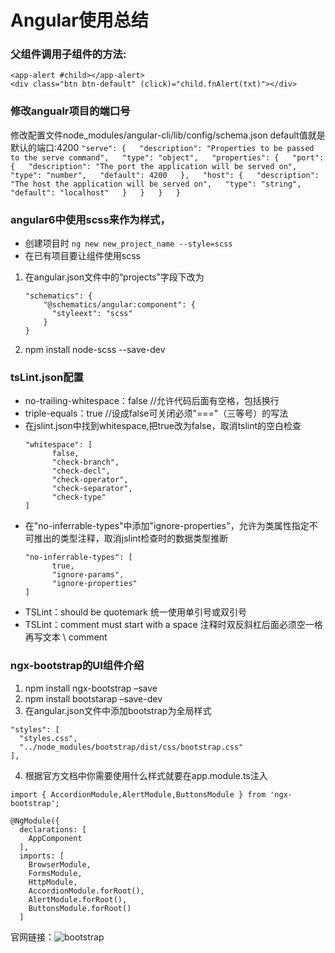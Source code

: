 # Angular使用总结

### 父组件调用子组件的方法:
	<app-alert #child></app-alert>
	<div class="btn btn-default" (click)="child.fnAlert(txt)"></div>

### 修改angualr项目的端口号
修改配置文件node_modules/angular-cli/lib/config/schema.json 
default值就是默认的端口:4200
	```
	"serve": {  
	    "description": "Properties to be passed to the serve command",  
	    "type": "object",  
	    "properties": {  
	      "port": {  
	        "description": "The port the application will be served on",  
	        "type": "number",  
	        "default": 4200  
	      },  
	      "host": {  
	        "description": "The host the application will be served on",  
	        "type": "string",  
	        "default": "localhost"  
	      }  
	    }  
	  }  
	}  
	```	
###  angular6中使用scss来作为样式，
*	创建项目时
	`ng new new_project_name --style=scss`
*	在已有项目要让组件使用scss
1.  在angular.json文件中的“projects”字段下改为
	```
	"schematics": {
        "@schematics/angular:component": {
          "styleext": "scss"
        }
    }
	```
2.  npm install node-scss --save-dev

### tsLint.json配置 
*	no-trailing-whitespace：false //允许代码后面有空格，包括换行
*	triple-equals：true //设成false可关闭必须"==="（三等号）的写法
*	在jslint.json中找到whitespace,把true改为false，取消tslint的空白检查
 	```
 	"whitespace": [
	      false,
	      "check-branch",
	      "check-decl",
	      "check-operator",
	      "check-separator",
	      "check-type"
	]
	```
*	在"no-inferrable-types"中添加"ignore-properties"，允许为类属性指定不可推出的类型注释，取消jslint检查时的数据类型推断
	```
	"no-inferrable-types": [
	      true,
	      "ignore-params",
	      "ignore-properties"
	]
	```
*	TSLint：should be quotemark
	统一使用单引号或双引号
*	TSLint：comment must start with a space
	注释时双反斜杠后面必须空一格再写文本   \\ comment



### ngx-bootstrap的UI组件介绍
1. npm install ngx-bootstrap –save
2. npm install bootstarap –save-dev
3. 在angular.json文件中添加bootstrap为全局样式
```
"styles": [
  "styles.css",
  "../node_modules/bootstrap/dist/css/bootstrap.css"
],
```
4. 根据官方文档中你需要使用什么样式就要在app.module.ts注入
```
import { AccordionModule,AlertModule,ButtonsModule } from 'ngx-bootstrap';

@NgModule({
  declarations: [
    AppComponent
  ],
  imports: [
    BrowserModule,
    FormsModule,
    HttpModule,
    AccordionModule.forRoot(),
    AlertModule.forRoot(),
    ButtonsModule.forRoot()
  ]
```
[bootstrap]:https://valor-software.com/ngx-bootstrap/#/getting-started
官网链接：![bootstrap]

